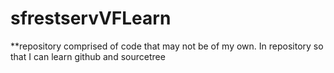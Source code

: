 # sfrestservVFLearn
**repository comprised of code that may not be of my own.  In repository so that I can learn github and sourcetree


